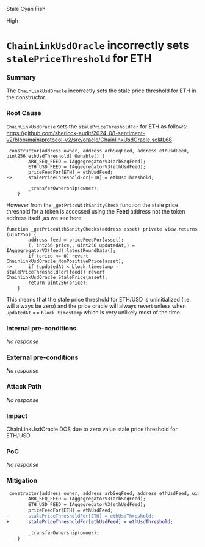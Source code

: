 Stale Cyan Fish

High

# `ChainLinkUsdOracle` incorrectly sets `stalePriceThreshold` for ETH

### Summary

The `ChainLinkUsdOracle` incorrectly sets the stale price threshold for ETH in the constructor.

### Root Cause

`ChainLinkUsdOracle` sets the `stalePriceThresholdFor` for ETH as follows:
https://github.com/sherlock-audit/2024-08-sentiment-v2/blob/main/protocol-v2/src/oracle/ChainlinkUsdOracle.sol#L68

```solidity
 constructor(address owner, address arbSeqFeed, address ethUsdFeed, uint256 ethUsdThreshold) Ownable() {
        ARB_SEQ_FEED = IAggegregatorV3(arbSeqFeed);
        ETH_USD_FEED = IAggegregatorV3(ethUsdFeed);
        priceFeedFor[ETH] = ethUsdFeed;
->      stalePriceThresholdFor[ETH] = ethUsdThreshold;

        _transferOwnership(owner);
    }
```

However from the `_getPriceWithSanityCheck` function the stale  price threshold for a token is accessed using the **Feed** address not the token address itself ,as we see here

```solidity
function _getPriceWithSanityChecks(address asset) private view returns (uint256) {
        address feed = priceFeedFor[asset];
        (, int256 price,, uint256 updatedAt,) = IAggegregatorV3(feed).latestRoundData();
        if (price <= 0) revert ChainlinkUsdOracle_NonPositivePrice(asset);
->      if (updatedAt < block.timestamp - stalePriceThresholdFor[feed]) revert ChainlinkUsdOracle_StalePrice(asset);
        return uint256(price);
    }
```

This means that the stale price threshold for ETH/USD is uninitialized (i.e. will always be zero) and the price oracle will always revert unless when `updatedAt` == `block.timestamp` which is very unlikely most of the time.

### Internal pre-conditions

_No response_

### External pre-conditions

_No response_

### Attack Path

_No response_

### Impact

ChainLinkUsdOracle DOS due to zero value stale price threshold for ETH/USD

### PoC

_No response_

### Mitigation

```diff
 constructor(address owner, address arbSeqFeed, address ethUsdFeed, uint256 ethUsdThreshold) Ownable() {
        ARB_SEQ_FEED = IAggegregatorV3(arbSeqFeed);
        ETH_USD_FEED = IAggegregatorV3(ethUsdFeed);
        priceFeedFor[ETH] = ethUsdFeed;
-       stalePriceThresholdFor[ETH] = ethUsdThreshold;
+       stalePriceThresholdFor[ethUsdFeed] = ethUsdThreshold;

        _transferOwnership(owner);
    }
```